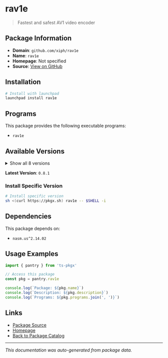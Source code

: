 # rav1e

> Fastest and safest AV1 video encoder

## Package Information

- **Domain**: `github.com/xiph/rav1e`
- **Name**: `rav1e`
- **Homepage**: Not specified
- **Source**: [View on GitHub](https://github.com/pkgxdev/pantry/tree/main/projects/github.com/xiph/rav1e/package.yml)

## Installation

```bash
# Install with launchpad
launchpad install rav1e
```

## Programs

This package provides the following executable programs:

- `rav1e`

## Available Versions

<details>
<summary>Show all 8 versions</summary>

- `0.8.1`, `0.8.0`, `0.7.1`, `0.7.0`, `0.6.6`
- `0.6.5`, `0.6.4`, `0.6.3`

</details>

**Latest Version**: `0.8.1`

### Install Specific Version

```bash
# Install specific version
sh <(curl https://pkgx.sh) rav1e -- $SHELL -i
```

## Dependencies

This package depends on:

- `nasm.us^2.14.02`

## Usage Examples

```typescript
import { pantry } from 'ts-pkgx'

// Access this package
const pkg = pantry.rav1e

console.log(`Package: ${pkg.name}`)
console.log(`Description: ${pkg.description}`)
console.log(`Programs: ${pkg.programs.join(', ')}`)
```

## Links

- [Package Source](https://github.com/pkgxdev/pantry/tree/main/projects/github.com/xiph/rav1e/package.yml)
- [Homepage](#)
- [Back to Package Catalog](../../package-catalog.md)

---

*This documentation was auto-generated from package data.*
